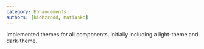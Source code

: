 ```yaml
---
category: Enhancements
authors: [biohzrddd, Matiasko]
---
```


Implemented themes for all components, initially including a light-theme and dark-theme.
